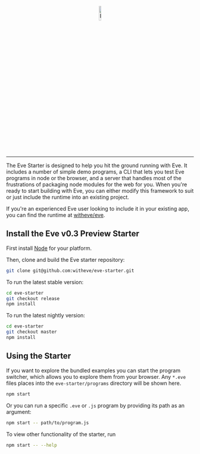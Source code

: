 <p align="center">
  <img src="http://www.witheve.com/logo.png" alt="Eve logo" width="10%" />
</p>

---

The Eve Starter is designed to help you hit the ground running with Eve. It includes a number of simple demo programs, a CLI that lets you test Eve programs in node or the browser, and a server that handles most of the frustrations of packaging node modules for the web for you. When you're ready to start building with Eve, you can either modify this framework to suit or just include the runtime into an existing project.

If you're an experienced Eve user looking to include it in your existing app, you can find the runtime at [witheve/eve](https://github.com/witheve/eve).

## Install the Eve v0.3 Preview Starter

First install [Node](https://nodejs.org/en/download/) for your platform.

Then, clone and build the Eve starter repository:

```sh
git clone git@github.com:witheve/eve-starter.git
```

To run the latest stable version:

```sh
cd eve-starter
git checkout release
npm install
```

To run the latest nightly version:

```sh
cd eve-starter
git checkout master
npm install
```

## Using the Starter

If you want to explore the bundled examples you can start the program switcher, which allows you to explore them from your browser. Any `*.eve` files places into the `eve-starter/programs` directory will be shown here.

```sh
npm start
```

Or you can run a specific `.eve` or `.js` program by providing its path as an argument:

```sh
npm start -- path/to/program.js
```

To view other functionality of the starter, run
```sh
npm start -- --help
```

